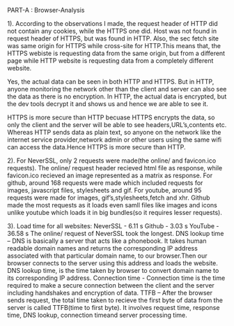 PART-A : Browser-Analysis

1). According to the observations I made, the request header of HTTP did not contain any cookies, while the HTTPS one did. Host was not found in request header of HTTPS, but was found in HTTP. Also, the sec fetch site was same origin for HTTPS while cross-site for HTTP.This means that, the HTTPS webiste is requesting data from the same origin, but from a different page while HTTP website is requesting data from a completely different website.

Yes, the actual data can be seen in both HTTP and HTTPS. But in HTTP, anyone monitoring the network other than the client and server can also see the data as there is no encryption. In HTTP, the actual data is encrypted, but the dev tools decrypt it and shows us and hence we are able to see it.

HTTPS is more secure than HTTP becuase HTTPS encrypts the data, so only the client and the server will be able to see headers,URL’s,contents etc. Whereas HTTP sends data as plain text, so anyone on the network like the internet service provider,network admin or other users using the same wifi can access the data.Hence HTTPS is more secure than HTTP.

2). For NeverSSL, only 2 requests were made(the online/ and favicon.ico requests). The online/ request header recieved html file as response, while favicon.ico recieved an image represented as a matrix as response. For github, around 168 requests were made which included requests for images, javascript files, stylesheets and gif. For youtube, around 95 requests were made for images, gif’s,stylesheets,fetch and xhr. Github made the most requests as it loads even samll files like images and icons unlike youtube which loads it in big bundles(so it requires lesser requests).

3). Load time for all websites:
	NeverSSL  - 6.11 s
	Github       - 3.03 s
	YouTube    - 36.58 s
    The online/ request of NeverSSL took the longest.
DNS lookup time – DNS is basically a server that acts like a phonebook. It takes human readable domain names and returns the corresponding IP address associated with that particular domain name, to our browser.Then our browser connects to the server using this address and loads the website. DNS lookup time, is the time taken by browser to convert domain name to its corresponding IP address. 
Connection time -  Connection time is the time required to make a secure connection between the client and the server including handshakes and encryption of data.
TTFB – After the browser sends request, the total time taken to recieve the first byte of data from the server is called TTFB(time to first byte). It involves request time, response time,  DNS lookup, connection timeand server processing time.
